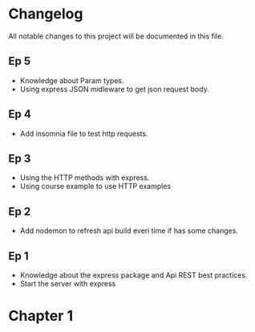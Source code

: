 # Changelog

All notable changes to this project will be documented in this file.

## Ep 5

- Knowledge about Param types.
- Using express JSON midleware to get json request body. 

## Ep 4

- Add insomnia file to test http requests.

## Ep 3

- Using the HTTP methods with express.
- Using course example to use HTTP examples

## Ep 2

- Add nodemon to refresh api build everi time if has some changes.

## Ep 1

- Knowledge about the express package and Api REST best practices.
- Start the server with express

# Chapter 1